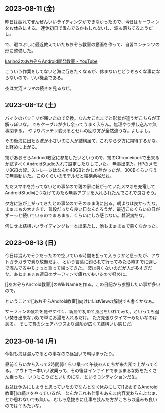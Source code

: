 ## 2023-08-11 (金)

昨日は疲れてぜんぜんいいライディングができなかったので、今日はサーフィンをお休みにする。
連休初日で混んでるかもしれないし、波も落ちてるようだし。

で、暇つぶしに最近教えていたあおぞら教室の動画を作って、自習コンテンツの形に整備した。

[karino2のあおぞらAndroid開発教室 - YouTube](https://www.youtube.com/playlist?list=PL3J_mLcl4YCdi2bLHtynt7Ohni1_NQJiF)

こういう作業をしてないと海に行きたくなるが、休まないとどうせろくな事にならないので、いい機会である。

夜は大河ドラマの続きを見るなど。

## 2023-08-12 (土)

バイクのバッテリが届いたので交換。なんかこれまでと形状が違うがこちらが正解っぽいな。
でもケーブルが少し余ってうまく入らん。無理やり押し込んで無事閉まる。
やはりバッテリ変えるとセルの回り方が全然違うな。よしよし。

その後海に出たら波が小さいのに人が結構居て、これなら夕方に期待するかな、と軽めに上がる。

甥があおぞらAndroid教室に参加したいというので、甥のChromebookで出来るか試すべくAndroidStudio入れて設定したりしていた。
無事出来た。HPのメモリ8GBの奴。ストレージはなんか48GBとかしか無かったが、30GBくらい与えて無事動いた。
このくらいのモデルだと結構余裕だね。

ただスマホを持ってないとの事なので親の家に転がっていたスマホを充電してAndroidStudioにつなげてみたら無事アプリを入れられたんでこれで良さそう。

夕方に波が上がってきたとの事なのでそのまま海に出る。朝よりは良かったな。
まぁまぁの大きさで、普段だったら良い日なんだろうが、最近このくらいの日がずーっと続いているのでまぁまぁ、くらいにしか感じない。贅沢病だな。

何にせよ結構いいライディングも一本出来たし、他もまぁまぁで悪くなかった。

## 2023-08-13 (日)

今日は混んでそうだったので空いている時間を狙って入ろうかと思ったが、アウトガラガラで乗り放題だよ、
という言葉に釣られて行ってみたら時すでに遅しで混んでる中ちょっと乗って帰ってきた。
波は悪くないのだが人が多すぎだな。あとまぁまぁ連日のサーフィンで疲れてもいるので軽めに。

[[あおぞらAndroid教室]]のWikiNameを作る。この日記から参照したい事が多いので。

ということで[[あおぞらAndroid教室]]向けにListViewの解説でも書くかなぁ。

サーフィンの疲れを癒やすべく、新居で初めて風呂をいれてみた。といっても追い焚き出来ない奴で単にお湯を入れるだけ。
ただ見張りタイマーみたいなのはある。
そして前のシェアハウスより湯船が広くて結構いい感じだ。

## 2023-08-14 (月)

今朝も海は混んでるとの事なので昼狙いで朝はまったり。

昼前くらいから入って2時間弱くらい乗って午後の人たちが来た所で上がってくる。
アウトで一本いい波乗って、その後はインサイドでまぁまぁな奴をたくさん乗った。
いつもこうだといいのにな、というコンディションだな。

お盆は休みにしようと思っていたのでなんとなく休みにして[[あおぞらAndroid教室]]の続きをやっているが、
なんかこれも仕事もあんま内容変わらんよなぁ、とか思わないでも無い。
むしろ息抜きに仕事を挟んだ方がこちらの進みも良いのでは？みたいな。